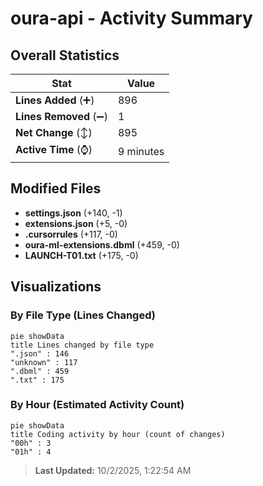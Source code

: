 # oura-api - Activity Summary 

## Overall Statistics

| Stat                   | Value                                                             |
| ---------------------- | ----------------------------------------------------------------- |
| **Lines Added** (➕)   | 896                                          |
| **Lines Removed** (➖) | 1                                        |
| **Net Change** (↕)    | 895                |
| **Active Time** (⌚)   | 9 minutes |


## Modified Files
- **settings.json** (+140, -1)
- **extensions.json** (+5, -0)
- **.cursorrules** (+117, -0)
- **oura-ml-extensions.dbml** (+459, -0)
- **LAUNCH-T01.txt** (+175, -0)

## Visualizations

### By File Type (Lines Changed)

```mermaid
pie showData
title Lines changed by file type
".json" : 146
"unknown" : 117
".dbml" : 459
".txt" : 175
```

### By Hour (Estimated Activity Count)

```mermaid
pie showData
title Coding activity by hour (count of changes)
"00h" : 3
"01h" : 4
```


> **Last Updated:** 10/2/2025, 1:22:54 AM